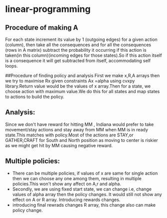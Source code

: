 # linear-programming

## Procedure of making A

For each state increment its value by 1 (outgoing edges) for a given action (column), then take all the consequences and for all the consequences (rows in A matrix) subtract the probability it occurring if this action is taken(in this column)(incoming edges for those states).So if this action itself is a consequence it will get subtracted from itself, accommodating self loops.

##Procedure of finding policy and analysis
First we make x,R,A arrays then we try to maximise Rx given constraints Ax =alpha using cvxpy library.Return value would be the values of x array.Then for a state, we choose action with maximum value.We do this for all states and map states to actions to build the policy.


## Analysis:
Since we don't have reward for hitting MM , Indiana would prefer to take movement/stay actions and stay away from MM when MM is in ready state.This matches with policy.Most of the actions are STAY,or GATHER,CRAFT for South and North position as moving to center is riskier as we might get hit by MM causing negative reward.

## Multiple policies:
* There can be multiple policies, if values of x are same for single action then we can choose any one among them, resulting in multiple policies.This won't show any affect on A,r and alpha.
* Secondly, we are using fixed start state, we can change i.e, change values of alpha array then the policy changes. It would still not show any effect on A or R array. Introducing rewards changes.
* introducing final rewrads changes R array, this change also can make policy change.
